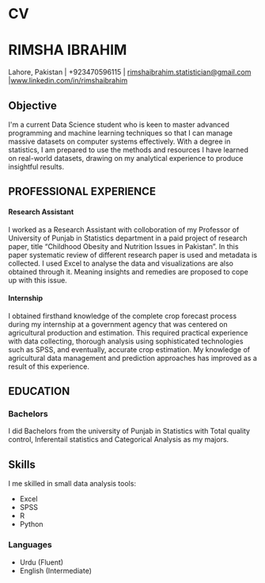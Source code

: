 # CV
# RIMSHA IBRAHIM
Lahore, Pakistan | +923470596115 | rimshaibrahim.statistician@gmail.com |www.linkedin.com/in/rimshaibrahim
## Objective
I'm a current Data Science student who is keen to master advanced programming and machine learning techniques so that I can manage massive datasets on computer systems effectively. With a degree in statistics, I am prepared to use the methods and resources I have learned on real-world datasets, drawing on my analytical experience to produce insightful results.
## PROFESSIONAL EXPERIENCE
#### Research Assistant
I worked as a Research Assistant with colloboration of my Professor of University of Punjab in Statistics department in a paid project of research paper, title “Childhood Obesity and Nutrition Issues in Pakistan”. In this paper systematic review of different research paper is used and metadata is collected. I used Excel to analyse the data and visualizations are also obtained through it. Meaning insights and remedies are proposed to cope up with this issue. #### Internship
I obtained firsthand knowledge of the complete crop forecast process during my internship at a government agency that was centered on agricultural production and estimation. This required practical experience with data collecting, thorough analysis using sophisticated technologies such as SPSS, and eventually, accurate crop estimation. My knowledge of agricultural data management and prediction approaches has improved as a result of this experience.
## EDUCATION
### Bachelors 
I did Bachelors from the university of Punjab in Statistics with Total quality control, Inferentail statistics and Categorical Analysis as my majors.
## Skills
I me skilled in small data analysis tools:
* Excel
* SPSS
* R
* Python
### Languages
* Urdu (Fluent)
* English (Intermediate)


  



```python

```


```python

```


```python

```


```python

```


```python

```
